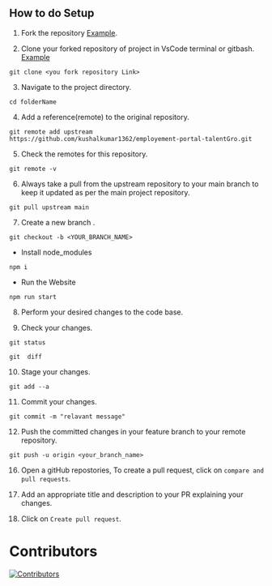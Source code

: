 ## How to do Setup

1. Fork the repository
[Example](https://postimg.cc/6yv5phKx).

2. Clone your forked repository of project in VsCode terminal or gitbash.
[Example](https://postimg.cc/cKyBKhPq)

```git clone
git clone <you fork repository Link>
```

3. Navigate to the project directory.

```
cd folderName
 ```

4. Add a reference(remote) to the original repository.

```
git remote add upstream https://github.com/kushalkumar1362/employement-portal-talentGro.git
```

5. Check the remotes for this repository.

```
git remote -v
```

6. Always take a pull from the upstream repository to your main branch to keep it updated as per the main project repository.

```
git pull upstream main
```

7. Create a new branch .

```
git checkout -b <YOUR_BRANCH_NAME>
```

- Install node_modules

```
npm i 
```

- Run the Website

```
npm run start
```

8. Perform your desired changes to the code base.

9. Check your changes.

```
git status
```

```
git  diff
```

10. Stage your changes.

```
git add --a
```

11. Commit your changes.

```
git commit -m "relavant message"
```

12. Push the committed changes in your feature branch to your remote repository.

```
git push -u origin <your_branch_name>
```

16. Open a gitHub repostories, To create a pull request, click on `compare and pull requests`.

17. Add an appropriate title and description to your PR explaining your changes.

18. Click on `Create pull request`.

# Contributors

<a href="https://github.com/kushalkumar1362/employement-portal-talentGro/graphs/contributors">
  <img src="https://contrib.rocks/image?repo=kushalkumar1362/employement-portal-talentGro" alt="Contributors" />
</a>
